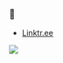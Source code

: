 ### 👋

+ [Linktr.ee](https://linktr.ee/salihkarademir)
<img src='https://komarev.com/ghpvc/?username=salihkarademir&label=Views&color=green&style=flat-plastic'>
